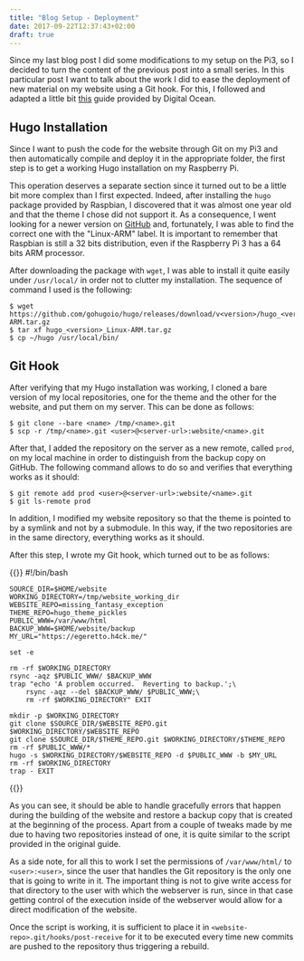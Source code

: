 ```yaml
---
title: "Blog Setup - Deployment"
date: 2017-09-22T12:37:43+02:00
draft: true
---
```


Since my last blog post I did some modifications to my setup on the Pi3, so I
decided to turn the content of the previous post into a small series. In this
particular post I want to talk about the work I did to ease the deployment of
new material on my website using a Git hook. For this, I followed and adapted a
little bit [this][digital-ocean] guide provided by Digital Ocean.

[digital-ocean]: https://www.digitalocean.com/community/tutorials/how-to-deploy-a-hugo-site-to-production-with-git-hooks-on-ubuntu-14-04

## Hugo Installation
Since I want to push the code for the website through Git on my Pi3 and then
automatically compile and deploy it in the appropriate folder, the first step
is to get a working Hugo installation on my Raspberry Pi.

This operation deserves a separate section since it turned out to be a little
bit more complex than I first expected. Indeed, after installing the `hugo`
package provided by Raspbian, I discovered that it was almost one year old and
that the theme I chose did not support it. As a consequence, I went looking for
a newer version on [GitHub][hugo-releases] and, fortunately, I was able to find
the correct one with the "Linux-ARM" label. It is important to remember that
Raspbian is still a 32 bits distribution, even if the Raspberry Pi 3 has a 64
bits ARM processor.

After downloading the package with `wget`, I was able to install it quite easily
under `/usr/local/` in order not to clutter my installation. The sequence of
command I used is the following:

	$ wget https://github.com/gohugoio/hugo/releases/download/v<version>/hugo_<version>_Linux-ARM.tar.gz
	$ tar xf hugo_<version>_Linux-ARM.tar.gz
	$ cp ~/hugo /usr/local/bin/

[hugo-releases]: https://github.com/gohugoio/hugo/releases
[go]: https://golang.org/

## Git Hook
After verifying that my Hugo installation was working, I cloned a bare version
of my local repositories, one for the theme and the other for the website, and
put them on my server. This can be done as follows:

	$ git clone --bare <name> /tmp/<name>.git
	$ scp -r /tmp/<name>.git <user>@<server-url>:website/<name>.git

After that, I added the repository on the server as a new remote, called
`prod`, on my local machine in order to distinguish from the backup copy on
GitHub. The following command allows to do so and verifies that everything
works as it should:

	$ git remote add prod <user>@<server-url>:website/<name>.git
	$ git ls-remote prod

In addition, I modified my website repository so that the theme is pointed to by
a symlink and not by a submodule. In this way, if the two repositories are in
the same directory, everything works as it should.

After this step, I wrote my Git hook, which turned out to be as follows:

{{<highlight bash>}}
	#!/bin/bash

	SOURCE_DIR=$HOME/website
	WORKING_DIRECTORY=/tmp/website_working_dir
	WEBSITE_REPO=missing_fantasy_exception
	THEME_REPO=hugo_theme_pickles
	PUBLIC_WWW=/var/www/html
	BACKUP_WWW=$HOME/website/backup
	MY_URL="https://egeretto.h4ck.me/"

	set -e

	rm -rf $WORKING_DIRECTORY
	rsync -aqz $PUBLIC_WWW/ $BACKUP_WWW
	trap "echo 'A problem occurred.  Reverting to backup.';\
		rsync -aqz --del $BACKUP_WWW/ $PUBLIC_WWW;\
		rm -rf $WORKING_DIRECTORY" EXIT

	mkdir -p $WORKING_DIRECTORY
	git clone $SOURCE_DIR/$WEBSITE_REPO.git $WORKING_DIRECTORY/$WEBSITE_REPO
	git clone $SOURCE_DIR/$THEME_REPO.git $WORKING_DIRECTORY/$THEME_REPO
	rm -rf $PUBLIC_WWW/*
	hugo -s $WORKING_DIRECTORY/$WEBSITE_REPO -d $PUBLIC_WWW -b $MY_URL
	rm -rf $WORKING_DIRECTORY
	trap - EXIT
{{</highlight>}}

As you can see, it should be able to handle gracefully errors that happen
during the building of the website and restore a backup copy that is created at
the beginning of the process. Apart from a couple of tweaks made by me due to
having two repositories instead of one, it is quite similar to the script
provided in the original guide.

As a side note, for all this to work I set the permissions of `/var/www/html/`
to `<user>:<user>`, since the user that handles the Git repository is the only
one that is going to write in it. The important thing is not to give write
access for that directory to the user with which the webserver is run, since in
that case getting control of the execution inside of the webserver would allow
for a direct modification of the website.

Once the script is working, it is sufficient to place it in
`<website-repo>.git/hooks/post-receive` for it to be executed every time new
commits are pushed to the repository thus triggering a rebuild.
